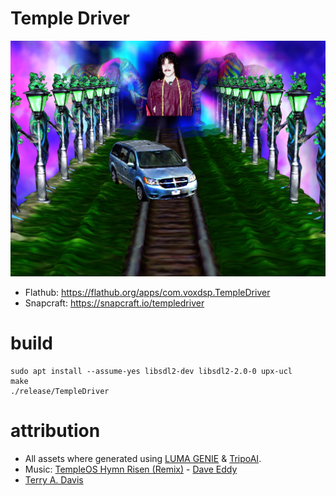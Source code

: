 # Temple Driver

[![Screenshot of the Temple Driver game, Terry's 1st Temple](https://raw.githubusercontent.com/mrbid/TempleDriver/main/screenshot.png)](https://www.youtube.com/watch?v=2K92YiwNxFs)

- Flathub: https://flathub.org/apps/com.voxdsp.TempleDriver
- Snapcraft: https://snapcraft.io/templedriver

# build
```
sudo apt install --assume-yes libsdl2-dev libsdl2-2.0-0 upx-ucl
make
./release/TempleDriver
```

# attribution
- All assets where generated using [LUMA GENIE](https://lumalabs.ai/genie) & [TripoAI](https://www.tripo3d.ai).
- Music: [TempleOS Hymn Risen (Remix)](https://soundcloud.com/daveeddy/templeosremix) - [Dave Eddy](https://music.daveeddy.com/)
- [Terry A. Davis](https://templeos.org)

